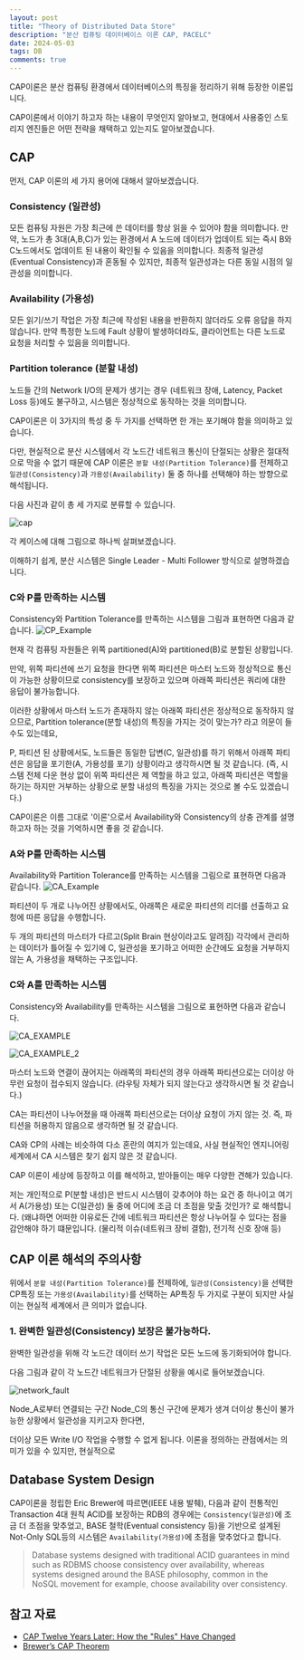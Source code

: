 ```yaml
---
layout: post
title: "Theory of Distributed Data Store"
description: "분산 컴퓨팅 데이터베이스 이론 CAP, PACELC"
date: 2024-05-03
tags: DB
comments: true
---
```

CAP이론은 분산 컴퓨팅 환경에서 데이터베이스의 특징을 정리하기 위해 등장한 이론입니다.

CAP이론에서 이야기 하고자 하는 내용이 무엇인지 알아보고, 현대에서 사용중인 스토리지 엔진들은 어떤 전략을 채택하고 있는지도 알아보겠습니다.

## CAP
먼저, CAP 이론의 세 가지 용어에 대해서 알아보겠습니다.

### Consistency (일관성)
모든 컴퓨팅 자원은 가장 최근에 쓴 데이터를 항상 읽을 수 있어야 함을 의미합니다.
만약, 노드가 총 3대(A,B,C)가 있는 환경에서 A 노드에 데이터가 업데이트 되는 즉시 B와 C노드에서도 업데이트 된 내용이 확인될 수 있음을 의미합니다. 최종적 일관성(Eventual Consistency)과 혼동될 수 있지만, 최종적 일관성과는 다른 동일 시점의 일관성을 의미합니다.

### Availability (가용성)
모든 읽기/쓰기 작업은 가장 최근에 작성된 내용을 반환하지 않더라도 오류 응답을 하지 않습니다.
만약 특정한 노드에 Fault 상황이 발생하더라도, 클라이언트는 다른 노드로 요청을 처리할 수 있음을 의미합니다.

### Partition tolerance (분할 내성)
노드들 간의 Network I/O의 문제가 생기는 경우 (네트워크 장애, Latency, Packet Loss 등)에도 불구하고, 시스템은 정상적으로 동작하는 것을 의미합니다.

CAP이론은 이 3가지의 특성 중 두 가지를 선택하면 한 개는 포기해야 함을 의미하고 있습니다.

다만, 현실적으로 분산 시스템에서 각 노드간 네트워크 통신이 단절되는 상황은 절대적으로 막을 수 없기 때문에 CAP 이론은 `분할 내성(Partition Tolerance)`를 전제하고 `일관성(Consistency)`과 `가용성(Availability)` 둘 중 하나를 선택해야 하는 방향으로 해석됩니다.

다음 사진과 같이 총 세 가지로 분류할 수 있습니다.

![cap](https://github.com/parkhuiwo0/parkhuiwo0.github.io/assets/48363085/473c729e-f0c5-4b60-b6c6-7476e77e87fc)

각 케이스에 대해 그림으로 하나씩 살펴보겠습니다.

이해하기 쉽게, 분산 시스템은 Single Leader - Multi Follower 방식으로 설명하겠습니다.

### C와 P를 만족하는 시스템

Consistency와 Partition Tolerance를 만족하는 시스템을 그림과 표현하면 다음과 같습니다.
![CP_Example](https://github.com/parkhuiwo0/parkhuiwo0.github.io/assets/48363085/3ba50d9f-a805-4f5e-a02a-8949b6608e0d)

현재 각 컴퓨팅 자원들은 위쪽 partitioned(A)와 partitioned(B)로 분할된 상황입니다.

만약, 위쪽 파티션에 쓰기 요청을 한다면 위쪽 파티션은 마스터 노드와 정상적으로 통신이 가능한 상황이므로 consistency를 보장하고 있으며 아래쪽 파티션은 쿼리에 대한 응답이 불가능합니다.

이러한 상황에서 마스터 노드가 존재하지 않는 아래쪽 파티션은 정상적으로 동작하지 않으므로,  Partition tolerance(분할 내성)의 특징을 가지는 것이 맞는가? 라고 의문이 들 수도 있는데요,

P, 파티션 된 상황에서도, 노드들은 동일한 답변(C, 일관성)를 하기 위해서 아래쪽 파티션은 응답을 포기한(A, 가용성를 포기) 상황이라고 생각하시면 될 것 같습니다.
(즉, 시스템 전체 다운 현상 없이 위쪽 파티션은 제 역할을 하고 있고, 아래쪽 파티션은 역할을 하기는 하지만 거부하는 상황으로 분할 내성의 특징을 가지는 것으로 볼 수도 있겠습니다.)

CAP이론은 이름 그대로 '이론'으로서 Availability와 Consistency의 상충 관계를 설명하고자 하는 것을 기억하시면 좋을 것 같습니다.

### A와 P를 만족하는 시스템
Availability와 Partition Tolerance를 만족하는 시스템을 그림으로 표현하면 다음과 같습니다.
![CA_Example](https://github.com/parkhuiwo0/parkhuiwo0.github.io/assets/48363085/e4897dbd-d6c9-4638-92bd-160cc64d3922)

파티션이 두 개로 나누어진 상황에서도, 아래쪽은 새로운 파티션의 리더를 선출하고 요청에 따른 응답을 수행합니다.

두 개의 파티션의 마스터가 다르고(Split Brain 현상이라고도 알려짐) 각각에서 관리하는 데이터가 틀어질 수 있기에 C, 일관성을 포기하고 어떠한 순간에도 요청을 거부하지 않는 A, 가용성을 채택하는 구조입니다.

### C와 A를 만족하는 시스템
Consistency와 Availability를 만족하는 시스템을 그림으로 표현하면 다음과 같습니다.

![CA_EXAMPLE](https://github.com/parkhuiwo0/parkhuiwo0.github.io/assets/48363085/890d5f0d-10f7-4724-ad95-c215efa218ad)

![CA_EXAMPLE_2](https://github.com/parkhuiwo0/parkhuiwo0.github.io/assets/48363085/2cb75eb6-8b4d-451a-bee0-9f2285af315f)

마스터 노드와 연결이 끊어지는 아래쪽의 파티션의 경우 아래쪽 파티션으로는 더이상 아무런 요청이 접수되지 않습니다. (라우팅 자체가 되지 않는다고 생각하시면 될 것 같습니다.)

CA는 파티션이 나누어졌을 때 아래쪽 파티션으로는 더이상 요청이 가지 않는 것. 즉, 파티션을 허용하지 않음으로 생각하면 될 것 같습니다.

CA와 CP의 사례는 비슷하여 다소 혼란의 여지가 있는데요, 사실 현실적인 엔지니어링 세계에서 CA 시스템은 찾기 쉽지 않은 것 같습니다.

CAP 이론이 세상에 등장하고 이를 해석하고, 받아들이는 매우 다양한 견해가 있습니다.

저는 개인적으로 P(분할 내성)은 반드시 시스템이 갖추어야 하는 요건 중 하나이고 여기서 A(가용성) 또는 C(일관성) 둘 중에 어디에 조금 더 초점을 맞출 것인가? 로 해석합니다.
(왜냐하면 어떠한 이유로든 간에 네트워크 파티션은 항상 나누어질 수 있다는 점을 감안해야 하기 떄문입니다. (물리적 이슈(네트워크 장비 결함), 전기적 신호 장애 등)


## CAP 이론 해석의 주의사항

위에서 `분할 내성(Partition Tolerance)`를 전제하에, `일관성(Consistency)`을 선택한 CP특징 또는 `가용성(Availability)`를 선택하는 AP특징 두 가지로 구분이 되지만 사실 이는 현실적 세계에서 큰 의미가 없습니다.

### 1. 완벽한 일관성(Consistency) 보장은 불가능하다.
완벽한 일관성을 위해 각 노드간 데이터 쓰기 작업은 모든 노드에 동기화되어야 합니다.

다음 그림과 같이 각 노드간 네트워크가 단절된 상황을 예시로 들어보겠습니다.

![network_fault](https://github.com/parkhuiwo0/parkhuiwo0.github.io/assets/48363085/3132d024-00f1-4d6a-b336-e4e12a752e24)

Node_A로부터 연결되는 구간 Node_C의 통신 구간에 문제가 생겨 더이상 통신이 불가능한 상황에서 일관성을 지키고자 한다면,

더이상 모든 Write I/O 작업을 수행할 수 없게 됩니다. 이론을 정의하는 관점에서는 의미가 있을 수 있지만, 현실적으로 

## Database System Design

CAP이론을 정립한 Eric Brewer에 따르면(IEEE 내용 발췌), 다음과 같이 전통적인 Transaction 4대 원칙 ACID를 보장하는 RDB의 경우에는 `Consistency(일관성)`에 조금 더 초점을 맞추었고, BASE 철학(Eventual consistency 등)을 기반으로 설계된 Not-Only SQL등의 시스템은 `Availability(가용성)`에 초점을 맞추었다고 합니다.

> Database systems designed with traditional ACID guarantees in mind such as RDBMS choose consistency over availability, whereas systems designed around the BASE philosophy, common in the NoSQL movement for example, choose availability over consistency.

## 참고 자료
- [CAP Twelve Years Later: How the "Rules" Have Changed](https://www.infoq.com/articles/cap-twelve-years-later-how-the-rules-have-changed/)
- [Brewer’s CAP Theorem](https://www.julianbrowne.com/article/brewers-cap-theorem/)









